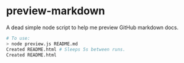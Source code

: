 preview-markdown
================

A dead simple node script to help me preview GitHub markdown docs.

```bash
# To use:
> node preview.js README.md
Created README.html # Sleeps 5s between runs.
Created README.html
```
